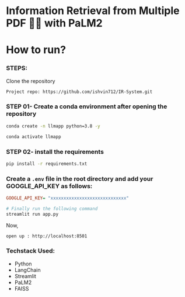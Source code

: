 # Information Retrieval from Multiple PDF 💁💬 with PaLM2


# How to run?
### STEPS:

Clone the repository

```bash
Project repo: https://github.com/ishvin712/IR-System.git
```
### STEP 01- Create a conda environment after opening the repository

```bash
conda create -n llmapp python=3.8 -y
```

```bash
conda activate llmapp
```


### STEP 02- install the requirements
```bash
pip install -r requirements.txt
```

### Create a `.env` file in the root directory and add your GOOGLE_API_KEY as follows:

```ini
GOOGLE_API_KEY= "xxxxxxxxxxxxxxxxxxxxxxxxxxxxx"
```


```bash
# Finally run the following command
streamlit run app.py
```

Now,
```bash
open up : http://localhost:8501
```


### Techstack Used:

- Python
- LangChain
- Streamlit 
- PaLM2
- FAISS